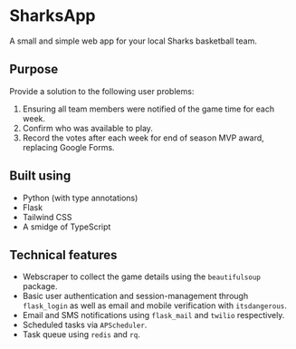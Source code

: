 # SharksApp

A small and simple web app for your local Sharks basketball team.

## Purpose

Provide a solution to the following user problems:

1. Ensuring all team members were notified of the game time for each week.
2. Confirm who was available to play.
3. Record the votes after each week for end of season MVP award, replacing Google Forms.

## Built using
- Python (with type annotations)
- Flask 
- Tailwind CSS
- A smidge of TypeScript


## Technical features
- Webscraper to collect the game details using the `beautifulsoup` package.
- Basic user authentication and session-management through `flask_login` as well as email and mobile verification with `itsdangerous`.
- Email and SMS notifications using `flask_mail` and `twilio` respectively.
- Scheduled tasks via `APScheduler`.
- Task queue using `redis` and `rq`.
